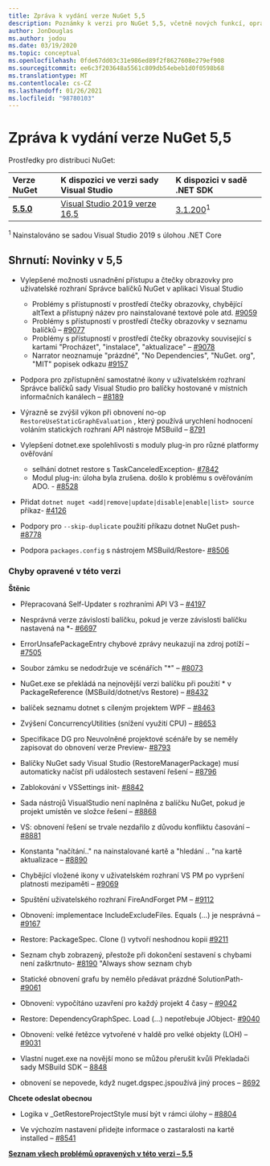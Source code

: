 ```yaml
---
title: Zpráva k vydání verze NuGet 5,5
description: Poznámky k verzi pro NuGet 5,5, včetně nových funkcí, oprav chyb a chcete odeslat obecnou.
author: JonDouglas
ms.author: jodou
ms.date: 03/19/2020
ms.topic: conceptual
ms.openlocfilehash: 0fde67dd03c31e986ed89f2f8627608e279ef908
ms.sourcegitcommit: ee6c3f203648a5561c809db54ebeb1d0f0598b68
ms.translationtype: MT
ms.contentlocale: cs-CZ
ms.lasthandoff: 01/26/2021
ms.locfileid: "98780103"
---
```

# <a name="nuget-55-release-notes"></a>Zpráva k vydání verze NuGet 5,5

Prostředky pro distribuci NuGet:

| Verze NuGet | K dispozici ve verzi sady Visual Studio| K dispozici v sadě .NET SDK|
|:---|:---|:---|
| [**5.5.0**](https://nuget.org/downloads) | [Visual Studio 2019 verze 16,5](https://visualstudio.microsoft.com/downloads/) | [3.1.200](https://dotnet.microsoft.com/download/dotnet-core/3.1)<sup>1</sup> |

<sup>1</sup> Nainstalováno se sadou Visual Studio 2019 s úlohou .NET Core

## <a name="summary-whats-new-in-55"></a>Shrnutí: Novinky v 5,5

* Vylepšené možnosti usnadnění přístupu a čtečky obrazovky pro uživatelské rozhraní Správce balíčků NuGet v aplikaci Visual Studio
    * Problémy s přístupností v prostředí čtečky obrazovky, chybějící altText a přístupný název pro nainstalované textové pole atd. [#9059](https://github.com/NuGet/Home/issues/9059)
    * Problémy s přístupností v prostředí čtečky obrazovky v seznamu balíčků – [#9077](https://github.com/NuGet/Home/issues/9077)
    * Problémy s přístupností v prostředí čtečky obrazovky související s kartami "Procházet", "instalace", "aktualizace" – [#9078](https://github.com/NuGet/Home/issues/9078)
    * Narrator neoznamuje "prázdné", "No Dependencies", "NuGet. org", "MIT" popisek odkazu [#9157](https://github.com/NuGet/Home/issues/9157)

* Podpora pro zpřístupnění samostatné ikony v uživatelském rozhraní Správce balíčků sady Visual Studio pro balíčky hostované v místních informačních kanálech – [#8189](https://github.com/NuGet/Home/issues/8189)

* Výrazně se zvýšil výkon při obnovení no-op `RestoreUseStaticGraphEvaluation` , který používá urychlení hodnocení voláním statických rozhraní API nástroje MSBuild – [8791](https://github.com/NuGet/Home/issues/8791)

* Vylepšení dotnet.exe spolehlivosti s moduly plug-in pro různé platformy ověřování
    * selhání dotnet restore s TaskCanceledException- [#7842](https://github.com/NuGet/Home/issues/7842)
    * Modul plug-in: úloha byla zrušena. došlo k problému s ověřováním ADO. - [#8528](https://github.com/NuGet/Home/issues/8528)

* Přidat `dotnet nuget <add|remove|update|disable|enable|list> source` příkaz- [#4126](https://github.com/NuGet/Home/issues/4126)

* Podpory pro `--skip-duplicate`  použití příkazu dotnet NuGet push- [#8778](https://github.com/NuGet/Home/issues/8778)

* Podpora `packages.config` s nástrojem MSBuild/Restore- [#8506](https://github.com/NuGet/Home/issues/8506)

### <a name="issues-fixed-in-this-release"></a>Chyby opravené v této verzi

**Štěnic**

* Přepracovaná Self-Updater s rozhraními API V3 – [#4197](https://github.com/NuGet/Home/issues/4197)

* Nesprávná verze závislostí balíčku, pokud je verze závislosti balíčku nastavená na *- [#6697](https://github.com/NuGet/Home/issues/6697)

* ErrorUnsafePackageEntry chybové zprávy neukazují na zdroj potíží – [#7505](https://github.com/NuGet/Home/issues/7505)

* Soubor zámku se nedodržuje ve scénářích "*" – [#8073](https://github.com/NuGet/Home/issues/8073)

* NuGet.exe se překládá na nejnovější verzi balíčku při použití * v PackageReference (MSBuild/dotnet/vs Restore) – [#8432](https://github.com/NuGet/Home/issues/8432)

* balíček seznamu dotnet s cíleným projektem WPF – [#8463](https://github.com/NuGet/Home/issues/8463)

* Zvýšení ConcurrencyUtilities (snížení využití CPU) – [#8653](https://github.com/NuGet/Home/issues/8653)

* Specifikace DG pro Neuvolněné projektové scénáře by se neměly zapisovat do obnovení verze Preview- [#8793](https://github.com/NuGet/Home/issues/8793)

* Balíčky NuGet sady Visual Studio (RestoreManagerPackage) musí automaticky načíst při událostech sestavení řešení – [#8796](https://github.com/NuGet/Home/issues/8796)

* Zablokování v VSSettings init- [#8842](https://github.com/NuGet/Home/issues/8842)

* Sada nástrojů VisualStudio není naplněna z balíčku NuGet, pokud je projekt umístěn ve složce řešení – [#8868](https://github.com/NuGet/Home/issues/8868)

* VS: obnovení řešení se trvale nezdařilo z důvodu konfliktu časování – [#8881](https://github.com/NuGet/Home/issues/8881)

* Konstanta "načítání.." na nainstalované kartě a "hledání <term>.. "na kartě aktualizace – [#8890](https://github.com/NuGet/Home/issues/8890)

* Chybějící vložené ikony v uživatelském rozhraní VS PM po vypršení platnosti mezipaměti – [#9069](https://github.com/NuGet/Home/issues/9069)

* Spuštění uživatelského rozhraní FireAndForget PM – [#9112](https://github.com/NuGet/Home/issues/9112)

* Obnovení: implementace IncludeExcludeFiles. Equals (...) je nesprávná – [#9167](https://github.com/NuGet/Home/issues/9167)

* Restore: PackageSpec. Clone () vytvoří neshodnou kopii [#9211](https://github.com/NuGet/Home/issues/9211)

* Seznam chyb zobrazený, přestože při dokončení sestavení s chybami není zaškrtnuto- [#8190](https://github.com/NuGet/Home/issues/8190) "Always show seznam chyb

* Statické obnovení grafu by nemělo předávat prázdné SolutionPath- [#9061](https://github.com/NuGet/Home/issues/9061)

* Obnovení: vypočítáno uzavření pro každý projekt 4 časy – [#9042](https://github.com/NuGet/Home/issues/9042)

* Restore: DependencyGraphSpec. Load (...) nepotřebuje JObject- [#9040](https://github.com/NuGet/Home/issues/9040)

* Obnovení: velké řetězce vytvořené v haldě pro velké objekty (LOH) – [#9031](https://github.com/NuGet/Home/issues/9031)

* Vlastní nuget.exe na novější mono se můžou přerušit kvůli Překladači sady MSBuild SDK – [8848](https://github.com/NuGet/Home/issues/8848)

* obnovení se nepovede, když nuget.dgspec.jspoužívá jiný proces – [8692](https://github.com/NuGet/Home/issues/8692)

**Chcete odeslat obecnou**

* Logika v _GetRestoreProjectStyle musí být v rámci úlohy – [#8804](https://github.com/NuGet/Home/issues/8804)

* Ve výchozím nastavení přidejte informace o zastaralosti na kartě installed – [#8541](https://github.com/NuGet/Home/issues/8541)

**[Seznam všech problémů opravených v této verzi – 5,5](https://app.zenhub.com/workspaces/nuget-client-team-55aec9a240305cf007585881/reports/release?release=5e0e5fbd021f7aa0ec95db18)**
